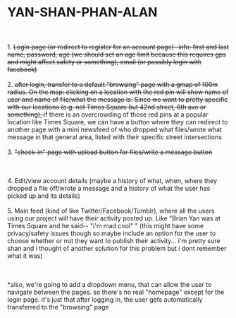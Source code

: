 YAN-SHAN-PHAN-ALAN
================


<br><br>1. <del>Login page (or redirect to register for an account page)- info: first and last name, password, age (we should set an age limit because this requires gps and might affect safety or something), email (or possibly login with facebook) </del>
<br><br>2. <del>
 after login, transfer to a default "browsing" page with a gmap of 100m radius. On the map: clicking on a location with the red pin will show name of user and name of file/what the message is. Since we want to pretty specific with our locations (e.g. not Times Square but 42nd street, 6th ave or something), </del> 
if there is an overcrowding of those red pins at a popular location like Times Square, we can have a button where they can redirect to another page with a mini newsfeed of who dropped what files/wrote what message in that general area, listed with their specific street intersections
<br><br>3. <del>
 "check-in" page with upload button for files/write a message button </del>

<br><br>4. Edit/view account details (maybe a history of what, when, where they dropped a file off/wrote a message and a history of what the user has picked up and its details)
<br><br>5. Main feed (kind of like Twitter/Facebook/Tumblr), where all the users using our project will have their activity posted up. Like "Brian Yan was at Times Square and he said-- "i'm mad cool" " (this might have some privacy/safety issues though so maybe include an option for the user to choose whether or not they want to publish their activity... i'm pretty sure shan and i thought of another solution for this problem but i dont remember what it was)

<br><br>*also, we're going to add a dropdown menu, that can allow the user to navigate between the pages. so there's no real "homepage" except for the login page. it's just that after logging in, the user gets automatically transferred to the "browsing" page
